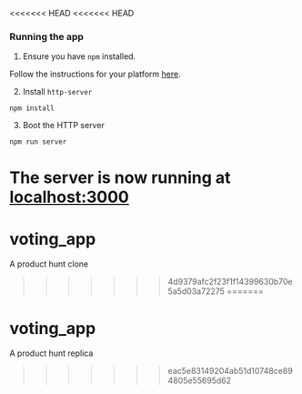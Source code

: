 <<<<<<< HEAD
<<<<<<< HEAD
### Running the app

1. Ensure you have `npm` installed.

Follow the instructions for your platform [here](https://github.com/npm/npm).

2. Install `http-server`

````
npm install
````

3. Boot the HTTP server

````
npm run server
````

The server is now running at [localhost:3000](localhost:3000)
=======
# voting_app
A product hunt clone
>>>>>>> 4d9379afc2f23f1f14399630b70e5a5d03a72275
=======
# voting_app
A product hunt replica
>>>>>>> eac5e83149204ab51d10748ce894805e55695d62
